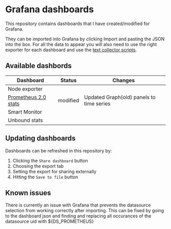 # Grafana dashboards

This repository contains dashboards that I have created/modified for Grafana.

They can be imported into Grafana by clicking Import and pasting the JSON into the box. For all the data to appear you will also need to use the right exporter for each dashboard and use the [text collector scripts](https://github.com/lavery98/text-collectors).

## Available dashbords
| Dashboard            | Status   | Changes |
| -------------------- | -------- | ------- |
| Node exporter        |          |         |
| [Prometheus 2.0 stats](https://grafana.com/grafana/dashboards/15489-prometheus-2-0-stats/) | modified | Updated Graph(old) panels to time series |
| Smart Monitor        |          |         |
| Unbound stats        |          |         |

## Updating dashboards
Dashboards can be refreshed in this repository by:
1. Clicking the `Share dashboard` button
2. Choosing the export tab
3. Setting the export for sharing externally
4. Hitting the `Save to file` button

## Known issues
There is currently an issue with Grafana that prevents the datasource selection from working correctly after importing. This can be fixed by going to the dashboard json and finding and replacing all occurances of the datasource uid with ${DS_PROMETHEUS}